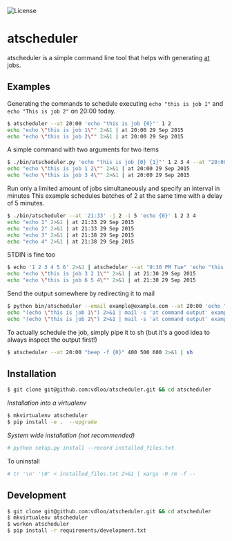 ![License](https://img.shields.io/github/license/vdloo/atscheduler.svg)


atscheduler
===========

atscheduler is a simple command line tool that helps with generating [at](http://linux.die.net/man/1/at) jobs.

Examples
--------

Generating the commands to schedule executing ```echo "this is job 1"``` and 
```echo "This is job 2"``` on 20:00 today.
```bash
$ atscheduler --at 20:00 'echo "this is job {0}"' 1 2
echo "echo \"this is job 1\"" 2>&1 | at 20:00 29 Sep 2015
echo "echo \"this is job 2\"" 2>&1 | at 20:00 29 Sep 2015
```

A simple command with two arguments for two items
```bash
$ ./bin/atscheduler.py 'echo "this is job {0} {1}"' 1 2 3 4 --at "20:00"
echo "echo \"this is job 1 2\"" 2>&1 | at 20:00 29 Sep 2015
echo "echo \"this is job 3 4\"" 2>&1 | at 20:00 29 Sep 2015
```

Run only a limited amount of jobs simultaneously and specify an interval in minutes
This example schedules batches of 2 at the same time with a delay of 5 minutes.
```bash 
$ ./bin/atscheduler --at '21:33' -j 2 -i 5 'echo {0}' 1 2 3 4
echo "echo 1" 2>&1 | at 21:33 29 Sep 2015
echo "echo 2" 2>&1 | at 21:33 29 Sep 2015
echo "echo 3" 2>&1 | at 21:38 29 Sep 2015
echo "echo 4" 2>&1 | at 21:38 29 Sep 2015
```

STDIN is fine too
```bash
$ echo '1 2 3 4 5 6' 2>&1 | atscheduler --at "9:30 PM Tue" 'echo "this is job {2} {1} {0}"' - 
echo "echo \"this is job 3 2 1\"" 2>&1 | at 21:30 29 Sep 2015
echo "echo \"this is job 6 5 4\"" 2>&1 | at 21:30 29 Sep 2015
```

Send the output somewhere by redirecting it to mail
```bash
$ python bin/atscheduler --email example@example.com --at 20:00 'echo "this is job {0}"' 1 2
echo "(echo \"this is job 1\") 2>&1 | mail -s 'at command output' example@example.com" 2>&1 | at 20:00 29 Sep 2015
echo "(echo \"this is job 2\") 2>&1 | mail -s 'at command output' example@example.com" 2>&1 | at 20:00 29 Sep 2015
```

To actually schedule the job, simply pipe it to sh (but it's a good idea to always inspect the output first!)
```bash
$ atscheduler --at 20:00 "beep -f {0}" 400 500 600 2>&1 | sh
```

Installation
------------
```bash
$ git clone git@github.com:vdloo/atscheduler.git && cd atscheduler
```

*Installation into a virtualenv*
```bash
$ mkvirtualenv atscheduler
$ pip install -e .  --upgrade
```

*System wide installation (not recommended)*
```bash
# python setup.py install --record installed_files.txt
```

To uninstall
```bash
# tr '\n' '\0' < installed_files.txt 2>&1 | xargs -0 rm -f --
```

Development
-----------
```bash
$ git clone git@github.com:vdloo/atscheduler.git && cd atscheduler
$ mkvirtualenv atscheduler
$ workon atscheduler
$ pip install -r requirements/development.txt 
```
